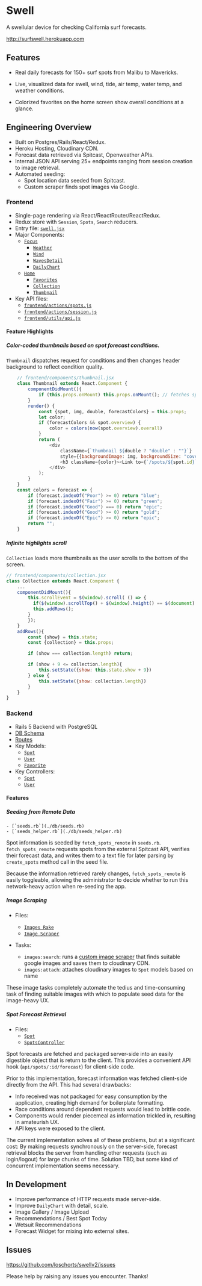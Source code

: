 # Swell

A swellular device for checking California surf forecasts.

http://surfswell.herokuapp.com

## Features

- Real daily forecasts for 150+ surf spots from Malibu to Mavericks.

- Live, visualized data for swell, wind, tide, air temp, water temp, and weather conditions.

- Colorized favorites on the home screen show overall conditions at a glance.

## Engineering Overview

- Built on Postgres/Rails/React/Redux.
- Heroku Hosting, Cloudinary CDN.
- Forecast data retrieved via Spitcast, Openweather APIs.
- Internal JSON API serving 25+ endpoints ranging from session creation to image retrieval.
- Automated seeding:
	- Spot location data seeded from Spitcast.
	- Custom scraper finds spot images via Google.

### Frontend

-	Single-page rendering via React/ReactRouter/ReactRedux.
- Redux store with `Session`, `Spots`, `Search` reducers.
- Entry file: [`swell.jsx`](./frontend/swell.jsx)
- Major Components: 
	- [`Focus`](./frontend/components/focus.jsx)
		- [`Weather`](./frontend/components/weather.jsx)
		- [`Wind`](./frontend/components/wind.jsx)
		- [`WavesDetail`](./frontend/components/waves_detail.jsx)
		- [`DailyChart`](./frontend/components/daily_chart.jsx)
	- [`Home`](./frontend/components/home.jsx)
		- [`Favorites`][favorites]
		- [`Collection`][collection]
		- [`Thumbnail`][thumbnail]
- Key API files: 
	- [`frontend/actions/spots.js`](./frontend/actions/spots.js)
	- [`frontend/actions/session.js`](./frontend/actions/spots.js)
	- [`frontend/utils/api.js`](./frontend/actions/api.js)
#### Feature Highlights
##### Color-coded thumbnails based on spot forecast conditions. 
`Thumbnail` dispatches request for conditions and then changes header background to reflect condition quality.

```js
	// frontend/components/thumbnail.jsx
	class Thumbnail extends React.Component {
		componentDidMount(){
			if (this.props.onMount) this.props.onMount(); // fetches spot overview
		}
		render() {
			const {spot, img, double, forecastColors} = this.props;
			let color;
			if (forecastColors && spot.overview) {
				color = colors(now(spot.overview).overall)
			}
			return (
				<div 
					className={`thumbnail ${double ? "double" : ""}`} 
					style={{backgroundImage: img, backgroundSize: "cover"}}>
					<h3 className={color}><Link to={`/spots/${spot.id}`}>{spot.name}</Link></h3>
				</div>	
			);
		}
	}
	const colors = forecast => {
		if (forecast.indexOf("Poor") >= 0) return "blue";
		if (forecast.indexOf("Fair") >= 0) return "green";
		if (forecast.indexOf("Good") === 0) return "epic";
		if (forecast.indexOf("Good") >= 0) return "gold";
		if (forecast.indexOf("Epic") >= 0) return "epic";
		return "";
	}
```
##### Infinite highlights scroll

`Collection` loads more thumbnails as the user scrolls to the bottom of the screen.

```js
// frontend/components/collection.jsx
class Collection extends React.Component {
	...
	componentDidMount(){
		this.scrollEvent = $(window).scroll( () => {
		  if($(window).scrollTop() + $(window).height() == $(document).height()) {
	      this.addRows();
	   	}
		});
	}
	addRows(){
		const {show} = this.state;
		const {collection} = this.props;

		if (show === collection.length) return;

		if (show + 9 <= collection.length){
			this.setState({show: this.state.show + 9})
		} else {
			this.setState({show: collection.length})
		}
	}
}
```

[thumbnail]: ./frontend/components/favorites.jsx
[favorites]: ./frontend/components/favorites.jsx
[collection]: ./frontend/components/collection.jsx

### Backend

- Rails 5 Backend with PostgreSQL
- [DB Schema](./db/schema.rb)
- [Routes](./config/routes.rb)
- Key Models: 
	- [`Spot`](./app/models/spot.rb)
	- [`User`](./app/models/user.rb)
	- [`Favorite`](./app/models/favorite.rb)
- Key Controllers:
	- [`Spot`](./app/controllers/spots_controller.rb)
	- [`User`](./app/controllers/user_controller.rb)
#### Features
##### Seeding from Remote Data
	- [`seeds.rb`](./db/seeds.rb)
	- [`seeds_helper.rb`](./db/seeds_helper.rb)

Spot information is seeded by `fetch_spots_remote` in `seeds.rb`. `fetch_spots_remote` requests spots from the external Spitcast API, verifies their forecast data, and writes them to a text file for later parsing by `create_spots` method call in the seed file. 

Because the information retrieved rarely changes, `fetch_spots_remote` is easily toggleable, allowing the administrator to decide whether to run this network-heavy action when re-seeding the app.

##### Image Scraping
- Files: 
	- [`Images Rake`](./lib/images.rake)
	- [`Image Scraper`](./lib/images_scraper.js)

- Tasks:
	- `images:search`: runs a [custom image scraper](./lib/image_scraper.js) that finds suitable google images and saves them to cloudinary CDN.
	- `images:attach`: attaches cloudinary images to `Spot` models based on name

These image tasks completely automate the tedius and time-consuming task of finding suitable images with which to populate seed data for the image-heavy UX.

##### Spot Forecast Retrieval
- Files: 
	- [`Spot`](./app/models/spot.rb)
	- [`SpotsController`](./app/controllers/spots_controller.rb)

Spot forecasts are fetched and packaged server-side into an easily digestible object that is return to the client. This provides a convenient API hook (`api/spots/:id/forecast`) for client-side code. 

Prior to this implementation, forecast information was fetched client-side directly from the API. This had several drawbacks: 
- Info received was not packaged for easy consumption by the application, creating high demand for boilerplate formatting.
- Race conditions around dependent requests would lead to brittle code.
- Components would render piecemeal as information trickled in, resulting in amateurish UX.
- API keys were exposed to the client.

The current implementation solves all of these problems, but at a significant cost: By making requests synchronously on the server-side, forecast retrieval blocks the server from handling other requests (such as login/logout) for large chunks of time. Solution TBD, but some kind of concurrent implementation seems necessary.

## In Development

- Improve performance of HTTP requests made server-side.
- Improve `DailyChart` with detail, scale.
- Image Gallery / Image Upload
- Recommendations / Best Spot Today
- Wetsuit Recommendations
- Forecast Widget for mixing into external sites.

## Issues

https://github.com/loschorts/swellv2/issues

Please help by raising any issues you encounter. Thanks!

